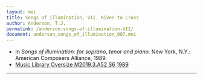 ```yaml
---
layout: mei
title: Songs of illumination, VII. River to Cross
author: Anderson, T.J.
permalink: /anderson-songs-of-illumination-VII/
document: anderson_songs_of_illumination_007.mei
---
```


- In *Songs of illumination: for soprano, tenor and piano.* New York, N.Y.: American Composers Alliance, 1989.
- <a href="https://tufts-primo.hosted.exlibrisgroup.com/permalink/f/14dinuo/01TUN_ALMA21102270180003851" target="_blank">Music Library Oversize M2019.3.A52 S6 1989</a>

---
